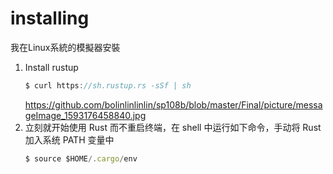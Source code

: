 # installing

我在Linux系統的模擬器安裝

1. Install rustup
   ```js
   $ curl https://sh.rustup.rs -sSf | sh
   ```
   https://github.com/bolinlinlinlin/sp108b/blob/master/Final/picture/messageImage_1593176458840.jpg
2. 立刻就开始使用 Rust 而不重启终端，在 shell 中运行如下命令，手动将 Rust 加入系统 PATH 变量中
   ```js
   $ source $HOME/.cargo/env
   ```